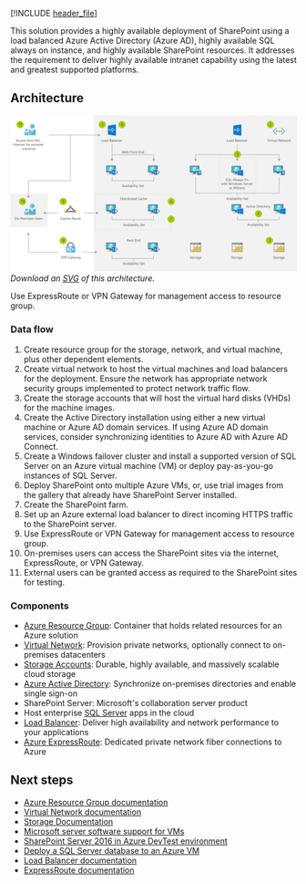 [!INCLUDE [header_file](../../../includes/sol-idea-header.md)]

This solution provides a highly available deployment of SharePoint using a load balanced Azure Active Directory (Azure AD), highly available SQL always on instance, and highly available SharePoint resources. It addresses the requirement to deliver highly available intranet capability using the latest and greatest supported platforms.

## Architecture

![Architecture Diagram](../media/highly-available-sharepoint-farm.png)
*Download an [SVG](../media/highly-available-sharepoint-farm.svg) of this architecture.*

<div class="architecture-tooltip-content" id="architecture-tooltip-9">
<p>Use ExpressRoute or VPN Gateway for management access to resource group.</p>
</div>

### Data flow

1. Create resource group for the storage, network, and virtual machine, plus other dependent elements.
1. Create virtual network to host the virtual machines and load balancers for the deployment. Ensure the network has appropriate network security groups implemented to protect network traffic flow.
1. Create the storage accounts that will host the virtual hard disks (VHDs) for the machine images.
1. Create the Active Directory installation using either a new virtual machine or Azure AD domain services. If using Azure AD domain services,  consider synchronizing identities to Azure AD with Azure AD Connect.
1. Create a Windows failover cluster and install a supported version of SQL Server on an Azure virtual machine (VM) or deploy pay-as-you-go instances of SQL Server.
1. Deploy SharePoint onto multiple Azure VMs, or, use trial images from the gallery that already have SharePoint Server installed.
1. Create the SharePoint farm.
1. Set up an Azure external load balancer to direct incoming HTTPS traffic to the SharePoint server.
1. Use ExpressRoute or VPN Gateway for management access to resource group.
1. On-premises users can access the SharePoint sites via the internet, ExpressRoute, or VPN Gateway.
1. External users can be granted access as required to the SharePoint sites for testing.

### Components

* [Azure Resource Group](https://azure.microsoft.com/features/resource-manager): Container that holds related resources for an Azure solution
* [Virtual Network](https://azure.microsoft.com/services/virtual-network): Provision private networks, optionally connect to on-premises datacenters
* [Storage Accounts](https://azure.microsoft.com/services/storage): Durable, highly available, and massively scalable cloud storage
* [Azure Active Directory](https://azure.microsoft.com/services/active-directory): Synchronize on-premises directories and enable single sign-on
* SharePoint Server: Microsoft's collaboration server product
* Host enterprise [SQL Server](https://azure.microsoft.com/services/virtual-machines/sql-server) apps in the cloud
* [Load Balancer](https://azure.microsoft.com/services/load-balancer): Deliver high availability and network performance to your applications
* [Azure ExpressRoute](https://azure.microsoft.com/services/expressroute): Dedicated private network fiber connections to Azure

## Next steps

* [Azure Resource Group documentation](/azure/azure-resource-manager/resource-group-overview)
* [Virtual Network documentation](/azure/virtual-network/virtual-networks-overview)
* [Storage Documentation](/azure/storage/blobs/storage-blobs-introduction)
* [Microsoft server software support for VMs](https://support.microsoft.com/help/2721672/microsoft-server-software-support-for-microsoft-azure-virtual-machines)
* [SharePoint Server 2016 in Azure DevTest environment](/sharepoint/administration/intranet-sharepoint-server-2016-in-azure-dev-test-environment)
* [Deploy a SQL Server database to an Azure VM](/sql/relational-databases/databases/deploy-a-sql-server-database-to-a-microsoft-azure-virtual-machine?view=sql-server-2017)
* [Load Balancer documentation](/azure/load-balancer/load-balancer-standard-overview)
* [ExpressRoute documentation](/azure/expressroute)
